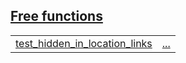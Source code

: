 
## [Free functions](./hello_world-free_functions.md)

| | |
|:---|:---|
| [test_hidden_in_location_links](./hello_world-test_hidden_in_location_links.md) | [...](./hello_world-test_hidden_in_location_links.md) |
